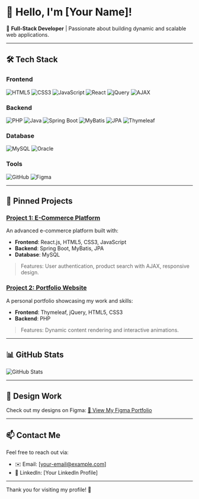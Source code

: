 # 👋 Hello, I'm [Your Name]!

🌟 **Full-Stack Developer** | Passionate about building dynamic and scalable web applications.

---

## 🛠️ **Tech Stack**

### **Frontend**
![HTML5](https://img.shields.io/badge/HTML5-E34F26?style=for-the-badge&logo=html5&logoColor=white)
![CSS3](https://img.shields.io/badge/CSS3-1572B6?style=for-the-badge&logo=css3&logoColor=white)
![JavaScript](https://img.shields.io/badge/JavaScript-F7DF1E?style=for-the-badge&logo=javascript&logoColor=black)
![React](https://img.shields.io/badge/React.js-61DAFB?style=for-the-badge&logo=react&logoColor=black)
![jQuery](https://img.shields.io/badge/jQuery-0769AD?style=for-the-badge&logo=jquery&logoColor=white)
![AJAX](https://img.shields.io/badge/AJAX-00599C?style=for-the-badge)

### **Backend**
![PHP](https://img.shields.io/badge/PHP-777BB4?style=for-the-badge&logo=php&logoColor=white)
![Java](https://img.shields.io/badge/Java-007396?style=for-the-badge&logo=openjdk&logoColor=white)
![Spring Boot](https://img.shields.io/badge/SpringBoot-6DB33F?style=for-the-badge&logo=springboot&logoColor=white)
![MyBatis](https://img.shields.io/badge/MyBatis-000000?style=for-the-badge)
![JPA](https://img.shields.io/badge/JPA-007396?style=for-the-badge)
![Thymeleaf](https://img.shields.io/badge/Thymeleaf-005F0F?style=for-the-badge)

### **Database**
![MySQL](https://img.shields.io/badge/MySQL-4479A1?style=for-the-badge&logo=mysql&logoColor=white)
![Oracle](https://img.shields.io/badge/Oracle-F80000?style=for-the-badge&logo=oracle&logoColor=white)

### **Tools**
![GitHub](https://img.shields.io/badge/GitHub-181717?style=for-the-badge&logo=github&logoColor=white)
![Figma](https://img.shields.io/badge/Figma-F24E1E?style=for-the-badge&logo=figma&logoColor=white)

---

## 📂 **Pinned Projects**

### [Project 1: E-Commerce Platform](#)
An advanced e-commerce platform built with:
- **Frontend**: React.js, HTML5, CSS3, JavaScript
- **Backend**: Spring Boot, MyBatis, JPA
- **Database**: MySQL
> Features: User authentication, product search with AJAX, responsive design.

### [Project 2: Portfolio Website](#)
A personal portfolio showcasing my work and skills:
- **Frontend**: Thymeleaf, jQuery, HTML5, CSS3
- **Backend**: PHP
> Features: Dynamic content rendering and interactive animations.

---

## 📊 **GitHub Stats**

![GitHub Stats](https://github-readme-stats.vercel.app/api?username=[YourGitHubUsername]&show_icons=true&theme=radical)

---

## 🎨 **Design Work**
Check out my designs on Figma:
[🔗 View My Figma Portfolio](#)

---

## 📫 **Contact Me**
Feel free to reach out via:
- ✉️ Email: [your-email@example.com]
- 🔗 LinkedIn: [Your LinkedIn Profile]

---

Thank you for visiting my profile! 🚀

